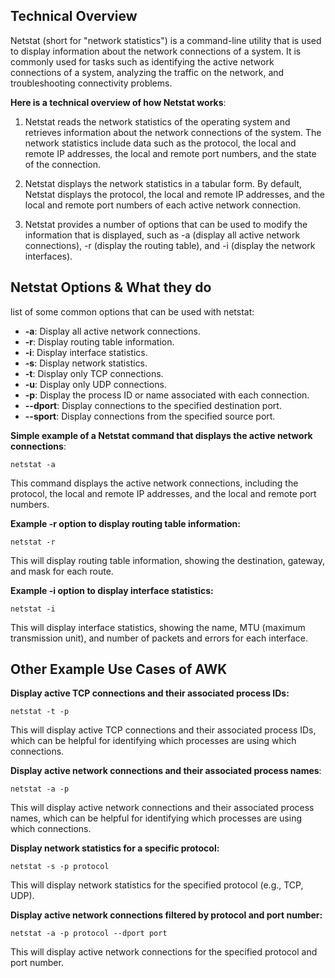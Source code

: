 ## Technical Overview

Netstat (short for "network statistics") is a command-line utility that is used to display information about the network connections of a system. It is commonly used for tasks such as identifying the active network connections of a system, analyzing the traffic on the network, and troubleshooting connectivity problems.

**Here is a technical overview of how Netstat works**:

1. Netstat reads the network statistics of the operating system and retrieves information about the network connections of the system. The network statistics include data such as the protocol, the local and remote IP addresses, the local and remote port numbers, and the state of the connection.

1. Netstat displays the network statistics in a tabular form. By default, Netstat displays the protocol, the local and remote IP addresses, and the local and remote port numbers of each active network connection.

1. Netstat provides a number of options that can be used to modify the information that is displayed, such as -a (display all active network connections), -r (display the routing table), and -i (display the network interfaces).

## Netstat Options & What they do

list of some common options that can be used with netstat:

- **-a**: Display all active network connections.
- **-r**: Display routing table information.
- **-i**: Display interface statistics.
- **-s**: Display network statistics.
- **-t**: Display only TCP connections.
- **-u**: Display only UDP connections.
- **-p**: Display the process ID or name associated with each connection.
- **--dport**: Display connections to the specified destination port.
- **--sport**: Display connections from the specified source port.

**Simple example of a Netstat command that displays the active network connections**:

```
netstat -a
```
This command displays the active network connections, including the protocol, the local and remote IP addresses, and the local and remote port numbers.

**Example -r option to display routing table information:**

```
netstat -r
```
This will display routing table information, showing the destination, gateway, and mask for each route.

**Example -i option to display interface statistics:**

```
netstat -i
```
This will display interface statistics, showing the name, MTU (maximum transmission unit), and number of packets and errors for each interface.


## Other Example Use Cases of AWK

**Display active TCP connections and their associated process IDs:**

```
netstat -t -p
```
This will display active TCP connections and their associated process IDs, which can be helpful for identifying which processes are using which connections.

**Display active network connections and their associated process names**:

```
netstat -a -p
```
This will display active network connections and their associated process names, which can be helpful for identifying which processes are using which connections.

**Display network statistics for a specific protocol:**

```
netstat -s -p protocol
```
This will display network statistics for the specified protocol (e.g., TCP, UDP).

**Display active network connections filtered by protocol and port number:**

```
netstat -a -p protocol --dport port
```
This will display active network connections for the specified protocol and port number.
